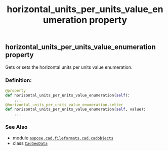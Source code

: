 ﻿---
title: horizontal_units_per_units_value_enumeration property
second_title: Aspose.CAD for Python via .NET API References
description: 
type: docs
weight: 250
url: /python-net/aspose.cad.fileformats.cad.cadobjects/cadgeodata/horizontal_units_per_units_value_enumeration/
is_root: false
---

## horizontal_units_per_units_value_enumeration property


Gets or sets the horizontal units per units value enumeration.
### Definition:
```python
@property
def horizontal_units_per_units_value_enumeration(self):
    ...
@horizontal_units_per_units_value_enumeration.setter
def horizontal_units_per_units_value_enumeration(self, value):
    ...
```

### See Also
* module [`aspose.cad.fileformats.cad.cadobjects`](../../)
* class [`CadGeoData`](/cad/python-net/aspose.cad.fileformats.cad.cadobjects/cadgeodata)
